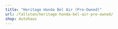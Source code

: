 ```yaml
---
title: "Heritage Honda Bel Air (Pre-Owned)"
url: /fallston/heritage-honda-bel-air-pre-owned/
shop: Autohaus
---
```

